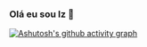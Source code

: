 ### Olá eu sou lz 👋





[![Ashutosh's github activity graph](https://github-readme-activity-graph.cyclic.app/graph?username=hasck777&bg_color=ffcfe9&color=9e4c98&line=9e4c98&point=403d3d&area=true&hide_border=true)](https://github.com/ashutosh00710/github-readme-activity-graph)
